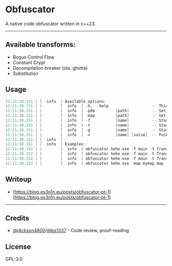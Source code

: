 # Obfuscator
A native code obfuscator written in c++23.
___

## Available transforms:
* Bogus Control Flow
* Constant Crypt
* Decompilation breaker (ida, ghidra)
* Substitution


## Usage
```cpp
12:11:30.151 | [  info  ] Available options:
12:11:30.151 | |        [  info  ] -h, --help                   -- This message
12:11:30.151 | |        [  info  ] -pdb         [path]          -- Set custom .pdb file location
12:11:30.151 | |        [  info  ] -map         [path]          -- Set custom .map file location
12:11:30.151 | |        [  info  ] -f           [name]          -- Start new function configuration
12:11:30.151 | |        [  info  ] -t           [name]          -- Start new transform configuration
12:11:30.151 | |        [  info  ] -g           [name]          -- Start new transform global configuration
12:11:30.151 | |        [  info  ] -v           [name] [value]  -- Push value
12:11:30.151 | [  info  ]  
12:11:30.151 | [  info  ] Examples:
12:11:30.152 | |        [  info  ] obfuscator hehe.exe -f main -t TransformName -v SomeName 1337
12:11:30.152 | |        [  info  ] obfuscator hehe.exe -f main -t TransformName -v SomeName 1337 -g TransformName -v SomeGlobalName 1337
12:11:30.152 | |        [  info  ] obfuscator hehe.exe -f main -t TransformName -v SomeName 1337 -v SomeName0 1337 -g TransformName -v SomeGlobalName 1337
12:11:30.152 | |        [  info  ] obfuscator hehe.exe -map mymap.map -pdb mypdb.pdb -f main -t TransformName -v SomeName 1337 -v SomeName0 1337 -g TransformName -v SomeGlobalName 1337
```

## Writeup
- [https://blog.es3n1n.eu/posts/obfuscator-pt-1](https://blog.es3n1n.eu/posts/obfuscator-pt-1)

___

## Credits
- [@j4ckson4800](https://github.com/j4ckson4800)/[@bs1337](https://github.com/bs1337) - Code review, proof-reading

## License
GPL-3.0
